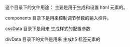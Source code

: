 这个目录下的文件用途： 主要是用于生成和设置 html 元素的。

components 目录下是用来控制调节参数的输入控件。

cssData 目录下是用来 生成样式的配置参数

divData 目录下的文件是用来 生成h5 标签元素的
